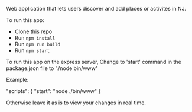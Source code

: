 Web application that lets users discover and add places or activites in NJ.

To run this app:

* Clone this repo
* Run `npm install`
* Run `npm run build`
* Run `npm start`

To run this app on the express server, Change to 'start' command in the package.json file to './node bin/www'

Example:

 "scripts": {
    "start": "node ./bin/www"
    }

Otherwise leave it as is to view your changes in real time.